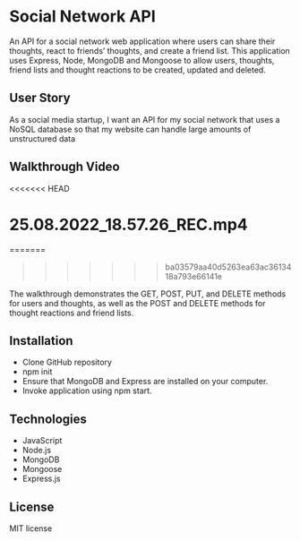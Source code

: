 # Social Network API

An API for a social network web application where users can share their thoughts, react to friends’ thoughts, and create a friend list. This application uses Express, Node, MongoDB and Mongoose to allow users, thoughts, friend lists and thought reactions to be created, updated and deleted. 

## User Story
As a social media startup, I want an API for my social network that uses a NoSQL database so that my website can handle large amounts of unstructured data

## Walkthrough Video
<<<<<<< HEAD
# 25.08.2022_18.57.26_REC.mp4
=======

>>>>>>> ba03579aa40d5263ea63ac3613418a793e66141e

The walkthrough demonstrates the GET, POST, PUT, and DELETE methods for users and thoughts, as well as the POST and DELETE methods for thought reactions and friend lists.

## Installation 
* Clone GitHub repository
* npm init
* Ensure that MongoDB and Express are installed on your computer. 
* Invoke application using npm start. 

## Technologies 
* JavaScript
* Node.js
* MongoDB
* Mongoose
* Express.js

## License
MIT license
